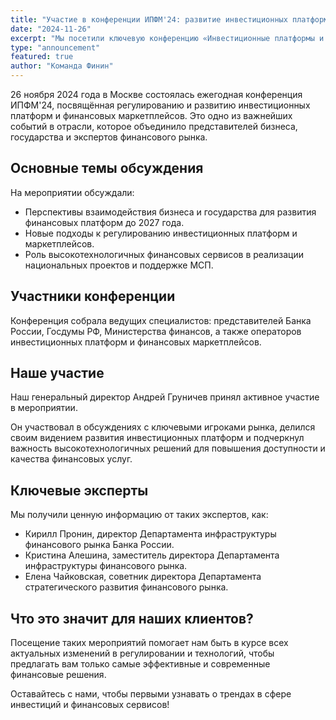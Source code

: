 ```yaml
---
title: "Участие в конференции ИПФМ'24: развитие инвестиционных платформ"
date: "2024-11-26"
excerpt: "Мы посетили ключевую конференцию «Инвестиционные платформы и финансовые маркетплейсы 2024» в Москве."
type: "announcement"
featured: true
author: "Команда Финин"
---
```


26 ноября 2024 года в Москве состоялась ежегодная конференция ИПФМ'24, посвящённая регулированию и развитию инвестиционных платформ и финансовых маркетплейсов. Это одно из важнейших событий в отрасли, которое объединило представителей бизнеса, государства и экспертов финансового рынка.

## Основные темы обсуждения

На мероприятии обсуждали:

- Перспективы взаимодействия бизнеса и государства для развития финансовых платформ до 2027 года.
- Новые подходы к регулированию инвестиционных платформ и маркетплейсов.
- Роль высокотехнологичных финансовых сервисов в реализации национальных проектов и поддержке МСП.

## Участники конференции

Конференция собрала ведущих специалистов: представителей Банка России, Госдумы РФ, Министерства финансов, а также операторов инвестиционных платформ и финансовых маркетплейсов.

## Наше участие

Наш генеральный директор Андрей Груничев принял активное участие в мероприятии.

Он участвовал в обсуждениях с ключевыми игроками рынка, делился своим видением развития инвестиционных платформ и подчеркнул важность высокотехнологичных решений для повышения доступности и качества финансовых услуг.

## Ключевые эксперты

Мы получили ценную информацию от таких экспертов, как:

- Кирилл Пронин, директор Департамента инфраструктуры финансового рынка Банка России.
- Кристина Алешина, заместитель директора Департамента инфраструктуры финансового рынка.
- Елена Чайковская, советник директора Департамента стратегического развития финансового рынка.

## Что это значит для наших клиентов?

Посещение таких мероприятий помогает нам быть в курсе всех актуальных изменений в регулировании и технологий, чтобы предлагать вам только самые эффективные и современные финансовые решения.

Оставайтесь с нами, чтобы первыми узнавать о трендах в сфере инвестиций и финансовых сервисов!
